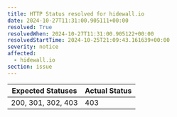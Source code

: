 ```yaml
---
title: HTTP Status resolved for hidewall.io
date: 2024-10-27T11:31:00.905111+00:00
resolved: True
resolvedWhen: 2024-10-27T11:31:00.905122+00:00
resolvedStartTime: 2024-10-25T21:09:43.161639+00:00
severity: notice
affected:
  - hidewall.io
section: issue
---
```


| Expected Statuses | Actual Status  |
|-------------------|----------------|
| 200, 301, 302, 403 | 403 |

